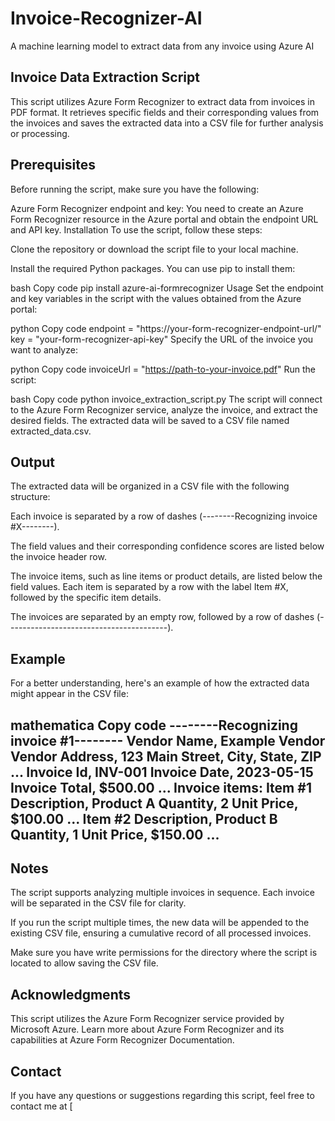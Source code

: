 # Invoice-Recognizer-AI
A machine learning model to extract data from any invoice using Azure AI

## Invoice Data Extraction Script
This script utilizes Azure Form Recognizer to extract data from invoices in PDF format. It retrieves specific fields and their corresponding values from the invoices and saves the extracted data into a CSV file for further analysis or processing.

## Prerequisites
Before running the script, make sure you have the following:

Azure Form Recognizer endpoint and key: You need to create an Azure Form Recognizer resource in the Azure portal and obtain the endpoint URL and API key.
Installation
To use the script, follow these steps:

Clone the repository or download the script file to your local machine.

Install the required Python packages. You can use pip to install them:

bash
Copy code
pip install azure-ai-formrecognizer
Usage
Set the endpoint and key variables in the script with the values obtained from the Azure portal:

python
Copy code
endpoint = "https://your-form-recognizer-endpoint-url/"
key = "your-form-recognizer-api-key"
Specify the URL of the invoice you want to analyze:

python
Copy code
invoiceUrl = "https://path-to-your-invoice.pdf"
Run the script:

bash
Copy code
python invoice_extraction_script.py
The script will connect to the Azure Form Recognizer service, analyze the invoice, and extract the desired fields. The extracted data will be saved to a CSV file named extracted_data.csv.

## Output
The extracted data will be organized in a CSV file with the following structure:

Each invoice is separated by a row of dashes (--------Recognizing invoice #X--------).

The field values and their corresponding confidence scores are listed below the invoice header row.

The invoice items, such as line items or product details, are listed below the field values. Each item is separated by a row with the label Item #X, followed by the specific item details.

The invoices are separated by an empty row, followed by a row of dashes (----------------------------------------).

## Example
For a better understanding, here's an example of how the extracted data might appear in the CSV file:

mathematica
Copy code
--------Recognizing invoice #1--------
Vendor Name, Example Vendor
Vendor Address, 123 Main Street, City, State, ZIP
...
Invoice Id, INV-001
Invoice Date, 2023-05-15
Invoice Total, $500.00
...
Invoice items:
Item #1
Description, Product A
Quantity, 2
Unit Price, $100.00
...
Item #2
Description, Product B
Quantity, 1
Unit Price, $150.00
...
----------------------------------------
## Notes
The script supports analyzing multiple invoices in sequence. Each invoice will be separated in the CSV file for clarity.

If you run the script multiple times, the new data will be appended to the existing CSV file, ensuring a cumulative record of all processed invoices.

Make sure you have write permissions for the directory where the script is located to allow saving the CSV file.

## Acknowledgments
This script utilizes the Azure Form Recognizer service provided by Microsoft Azure. Learn more about Azure Form Recognizer and its capabilities at Azure Form Recognizer Documentation.

## Contact
If you have any questions or suggestions regarding this script, feel free to contact me at [
